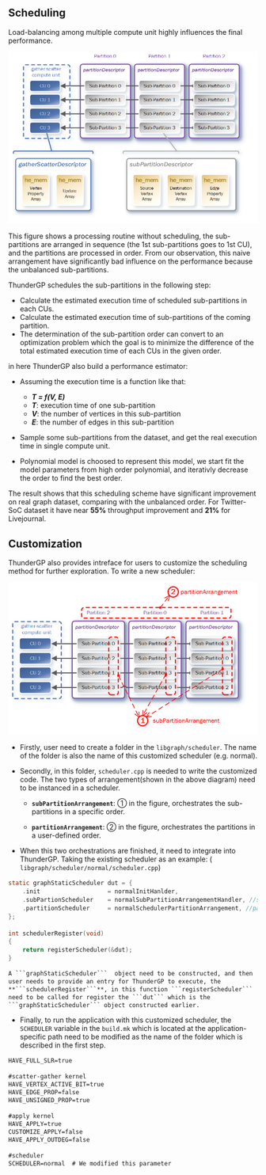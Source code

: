 ## Scheduling
Load-balancing among multiple compute unit highly influences the final performance.

![normal](images/sche0.png)

This figure shows a processing routine without scheduling, the sub-partitions are arranged in sequence (the 1st sub-partitions goes to 1st CU), and the partitions are processed in order. From our observation, this naive arrangement have significantly bad influence on the performance because the unbalanced sub-partitions.

ThunderGP schedules the sub-partitions in the following step:

* Calculate the estimated execution time of scheduled sub-partitions in each CUs.
* Calculate the estimated execution time of  sub-partitions of the coming partition.
* The determination of the sub-partition order can convert to an optimization problem which the goal is to minimize the difference of the total estimated execution time of each CUs in the given order.

in here ThunderGP also build a performance estimator:

* Assuming the execution time is a function like that:
    * ***T = f(V, E)***
    * ***T***: execution time of one sub-partition
    * ***V***: the number of vertices in this sub-partition
    * ***E***: the number of edges in this sub-partition

* Sample some sub-partitions from the dataset, and get the real execution time in single compute unit.
* Polynomial model is choosed to  represent this model,  we start fit the model parameters from high order polynomial, and iterativly decrease the order to find the best order.

The result shows that this scheduling scheme have significant improvement on real graph dataset, comparing with the unbalanced order.  For Twitter-SoC dataset it have near **55%** throughput improvement and **21%** for Livejournal.


## Customization

ThunderGP also provides intreface for users to customize the scheduling method for further exploration. To write a new scheduler:

![normal](images/sche1.png)

* Firstly, user need to create a folder in the ```libgraph/scheduler```. The name of the folder is also the name of this customized scheduler (e.g. normal).

* Secondly, in this folder, ```scheduler.cpp``` is needed to write the customized code. The two types of arrangement(shown in the above diagram) need to be instanced in a scheduler.

    * **```subPartitionArrangement```**: ① in the figure, orchestrates the sub-partitions in a specific order.

    * **```partitionArrangement```**: ② in the figure, orchestrates the partitions in a user-defined order.


* When this two orchestrations are finished, it need to integrate into ThunderGP. Taking the existing scheduler as an example: ( ```libgraph/scheduler/normal/scheduler.cpp```)  
```c
static graphStaticScheduler dut = {
    .init                   = normalInitHanlder,
    .subPartionScheduler    = normalSubPartitionArrangementHandler, //subPartitionArrangement
    .partitionScheduler     = normalSchedulerPartitionArrangement, //partitionArrangement
};

int schedulerRegister(void)
{
    return registerScheduler(&dut);
}


```

    A ```graphStaticScheduler```  object need to be constructed, and then user needs to provide an entry for ThunderGP to execute, the **```schedulerRegister```**, in this function ```registerScheduler``` need to be called for register the ```dut``` which is the ```graphStaticScheduler``` object constructed earlier.

* Finally, to run the application with this customized scheduler, the ```SCHEDULER``` variable in the  ```build.mk``` which is located at the application-specific path need to be modified as the name of the folder which is described in the first step.

```shell
HAVE_FULL_SLR=true

#scatter-gather kernel
HAVE_VERTEX_ACTIVE_BIT=true
HAVE_EDGE_PROP=false
HAVE_UNSIGNED_PROP=true

#apply kernel
HAVE_APPLY=true
CUSTOMIZE_APPLY=false
HAVE_APPLY_OUTDEG=false

#scheduler
SCHEDULER=normal  # We modified this parameter

```
